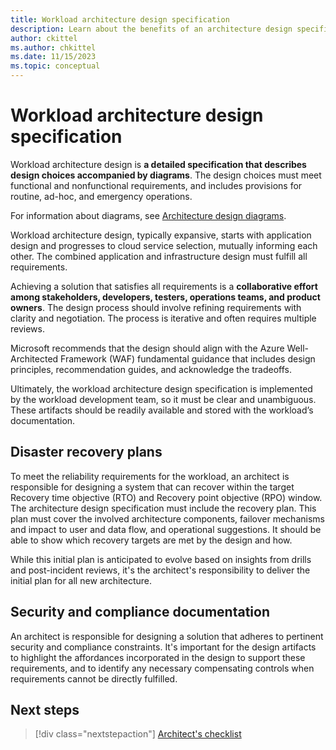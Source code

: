 ```yaml
---
title: Workload architecture design specification
description: Learn about the benefits of an architecture design specification.
author: ckittel
ms.author: chkittel
ms.date: 11/15/2023
ms.topic: conceptual
---
```


# Workload architecture design specification

Workload architecture design is **a detailed specification that describes design choices accompanied by diagrams**. The design choices must meet functional and nonfunctional requirements, and includes provisions for routine, ad-hoc, and emergency operations.

For information about diagrams, see [Architecture design diagrams](./design-diagrams.md).

Workload architecture design, typically expansive, starts with application design and progresses to cloud service selection, mutually informing each other. The combined application and infrastructure design must fulfill all requirements.

Achieving a solution that satisfies all requirements  is a **collaborative effort among stakeholders, developers, testers, operations teams, and product owners**. The design process should involve refining requirements with clarity and negotiation. The process is iterative and often requires multiple reviews.

Microsoft recommends that the design should align with the Azure Well-Architected Framework (WAF) fundamental guidance that includes design principles, recommendation guides, and acknowledge the tradeoffs.

Ultimately, the workload architecture design specification is implemented by the workload development team, so it must be clear and unambiguous. These artifacts should be readily available and stored with the workload’s documentation.

## Disaster recovery plans

To meet the reliability requirements for the workload, an architect is responsible for designing a system that can recover within the target Recovery time objective (RTO) and Recovery point objective (RPO)  window. The architecture design specification must include the recovery plan. This plan must cover the involved architecture components, failover mechanisms and impact to user and data flow, and operational suggestions. It should be able to show which recovery targets are met by the design and how.

While this initial plan is anticipated to evolve based on insights from drills and post-incident reviews, it's the architect's responsibility to deliver the initial plan for all new architecture.

## Security and compliance documentation

An architect is responsible for designing a solution that adheres to pertinent security and compliance constraints. It's important for the design artifacts to highlight the affordances incorporated in the design to support these requirements, and to identify any necessary compensating controls when requirements cannot be directly fulfilled.

## Next steps

> [!div class="nextstepaction"]
> [Architect's checklist](checklist.md)
